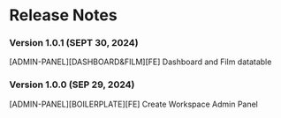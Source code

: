 # Release Notes

### Version 1.0.1 (SEPT 30, 2024)

[ADMIN-PANEL][DASHBOARD&FILM][FE] Dashboard and Film datatable

### Version 1.0.0 (SEP 29, 2024)

[ADMIN-PANEL][BOILERPLATE][FE] Create Workspace Admin Panel
